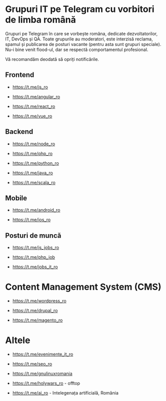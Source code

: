 Grupuri IT pe Telegram cu vorbitori de limba română
===================

Grupuri pe Telegram în care se vorbește româna, dedicate dezvoltatorilor, IT, DevOps și QA. Toate grupurile au moderatori, este interzisă reclama, spamul și publicarea de posturi vacante (pentru asta sunt grupuri speciale). Nu-i bine venit flood-ul, dar se respectă comportamentul profesional. 

Vă recomandăm deodată să opriți notificările.

## Frontend

+ https://t.me/js_ro

+ https://t.me/angular_ro

+ https://t.me/react_ro

+ https://t.me/vue_ro

## Backend

+ https://t.me/node_ro

+ https://t.me/php_ro

+ https://t.me/python_ro

+ https://t.me/java_ro

+ https://t.me/scala_ro

## Mobile

+ https://t.me/android_ro

+ https://t.me/ios_ro

## Posturi de muncă

+ https://t.me/js_jobs_ro

+ https://t.me/php_job

+ https://t.me/jobs_it_ro

# Content Management System (CMS)

+ https://t.me/wordpress_ro

+ https://t.me/drupal_ro

+ https://t.me/magento_ro

# Altele

+ https://t.me/evenimente_it_ro

+ https://t.me/seo_ro

+ https://t.me/gnulinuxromania

+ https://t.me/holywars_ro - offtop

+ https://t.me/ai_ro - Intelegenața artificială, România

